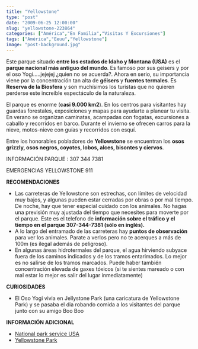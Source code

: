 ```yaml
---
title: "Yellowstone"
type: "post"
date: "2009-06-25 12:00:00"
slug: "yellowstone-223864"
categories: ["América","En Familia","Visitas Y Excursiones"]
tags: ["América","Eeuu","Yellowstone"]
image: "post-background.jpg"
---
```


[](/wp-content/uploads/2009/06/223864-156070.jpg)

Este parque situado **entre los estados de Idaho y Montana (USA)** es el **parque nacional más antiguo del mundo**. Es famoso por sus geisers y por el oso Yogi.....jejejej ¿quien no se acuerda?. Ahora en serio, su importancia viene por la concentración tan alta de **géisers** y **fuentes termales**. Es **Reserva de la Biosfera** y son muchísimos los turistas que no quieren perderse este increible espectáculo de la naturaleza.

El parque es enorme (**casi 9.000 km2**). En los centros para visitantes hay guardas forestales, exposiciones y mapas para ayudarte a planear tu visita. En verano se organizan caminatas, acampadas con fogatas, excursiones a [](/wp-content/uploads/2009/06/223864-156066.jpg)caballo y recorridos en barco. Durante el invierno se ofrecen carros para la nieve, motos-nieve con guías y recorridos con esquí.

Entre los honorables pobladores de **Yellowstone** se encuentran los **osos grizzly, osos negros, coyotes, lobos, alces, bisontes y ciervos**.

INFORMACIÓN PARQUE : 307 344 7381

EMERGENCIAS YELLOWSTONE 911

**RECOMENDACIONES**

- Las carreteras de Yellowstone son estrechas, con límites de velocidad muy bajos, y algunas pueden estar cerradas por obras o por mal tiempo. De noche, hay que tener especial cuidado con los animales. No hagas una previsión muy ajustada del tiempo que necesites para moverte por el parque. Este es el telefono de **información sobre el tráfico y el tiempo en el parque 307-344-7381 (sólo en inglés).**
- [](/wp-content/uploads/2009/06/223864-156078.jpg)A lo largo del entramado de las carreteras hay **puntos de observación** para ver los animales. Parate a verlos pero no te acerques a más de 100m (es ilegal además de peligroso).
- En algunas áreas hidrotermales del parque, el agua hirviendo subyace fuera de los caminos indicados y de los tramos entarimados. Lo mejor es no salirse de los tramos marcados. Puede haber también concentración elevada de gaxes tóxicos (si te sientes mareado o con mal estar lo mejor es salir del lugar inmediatamente)

**CURIOSIDADES**

- El Oso Yogi vivia en Jellystone Park (una caricatura de Yellowstone Park) y se pasaba el dia robando comida a los visitantes del parque junto con su amigo Boo Boo

**INFORMACIÓN ADICIONAL**

- [National park service USA](http://www.nps.gov/yell/)
- [Yellowstone Park ](http://www.yellowstonepark.com/)